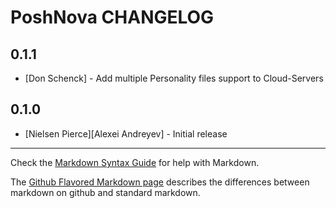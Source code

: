 
PoshNova CHANGELOG
======================

0.1.1
-----
- [Don Schenck] - Add multiple Personality files support to Cloud-Servers

0.1.0
-----
- [Nielsen Pierce][Alexei Andreyev] - Initial release 

- - -
Check the [Markdown Syntax Guide](http://daringfireball.net/projects/markdown/syntax) for help with Markdown.

The [Github Flavored Markdown page](http://github.github.com/github-flavored-markdown/) describes the differences between markdown on github and standard markdown.

